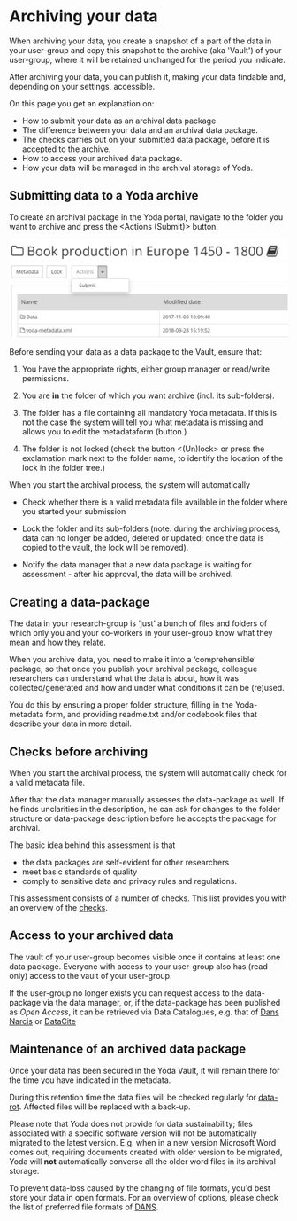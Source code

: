 # Archiving your data
When archiving your data, you create a snapshot of a part of the data in your user-group and copy this snapshot to the archive (aka 'Vault') of your user-group, where it will be retained unchanged for the period you indicate. 

After archiving your data, you can publish it, making your data findable and, depending on your settings, accessible.

On this page you get an explanation on:

- How to submit your data as an archival data package
- The difference between your data and an archival data package.
- The checks carries out on your submitted data package, before it is accepted to the archive.
- How to access your archived data package.
- How your data will be managed in the archival storage of Yoda.

## Submitting data to a Yoda archive
To create an archival package in the Yoda portal, navigate to the folder you want to archive and press the <Actions (Submit)> button. 

![Submit](Submit-button.JPG)   

Before sending your data as a data package to the Vault, ensure that:

1. You have the appropriate rights, either group manager or read/write permissions.

2. You are **in** the folder of which you want archive (incl. its sub-folders).

3. The folder has a file containing all mandatory Yoda metadata. If this is not the case the system will tell you what metadata is missing and allows you to edit the metadataform (button <Metadata>)
4. The folder is not locked (check the button <(Un)lock> or press the exclamation mark next to the folder name, to identify the location of the lock in the folder tree.)

 When you start the archival process, the system will automatically

- Check whether there is a valid metadata file available in the folder where you started your submission

- Lock the folder and its sub-folders (note: during the archiving process, data can no longer be added, deleted or updated; once the data is copied to the vault, the lock will be removed).
- Notify the data manager that a new data package is waiting for assessment - after his approval, the data will be archived.

## Creating a data-package
The data in your research-group is ‘just’ a bunch of files and folders of which only you and your co-workers in your user-group know what they mean and how they relate.

When you archive data, you need to make it into a ‘comprehensible’ package, so that once you publish your archival package, colleague researchers can understand what the data is about, how it was collected/generated and how and under what conditions it can be (re)used. 

You do this by ensuring a proper folder structure, filling in the Yoda-metadata form, and providing readme.txt and/or codebook files that describe your data in more detail.

## Checks before archiving
When you start the archival process, the system will automatically check for a valid metadata file.

After that the data manager manually assesses the data-package as well.  If he finds unclarities in the description, he can ask for changes to the folder structure or data-package description before he accepts the package for archival.

The basic idea behind this assessment is that

- the data packages are self-evident for other researchers
- meet basic standards of quality
- comply to sensitive data and privacy rules and regulations.

This assessment consists of a number of checks. This list provides you with an overview of the [checks](DM-checks.html).

## Access to your archived data
The vault of your user-group becomes visible once it contains at least one data package. Everyone with access to your user-group also has (read-only) access to the vault of your user-group.

If the user-group no longer exists you can request access to the data-package via the data manager, or, if the data-package has been published as _Open Access_, it can be retrieved via Data Catalogues, e.g. that of [Dans Narcis](https://www.narcis.nl/?Language=nl) or [DataCite](https://search.datacite.org/)

## Maintenance of an archived data package
Once your data has been secured in the Yoda Vault, it will remain there for the time you have indicated in the metadata. 

During this retention time the data files will be checked regularly for [data-rot](https://en.wikipedia.org/wiki/Data_degradation). Affected files will be replaced with a back-up.

Please note that Yoda does not provide for data sustainability; files associated with a specific software version will not be automatically migrated to the latest version. E.g. when in a new version Microsoft Word comes out, requiring documents created with older version to be migrated, Yoda will **not** automatically converse all the older word files in its archival storage.

To prevent data-loss caused by the changing of file formats, you'd best store your data in open formats. For an overview of options, please check the list of preferred file formats of [DANS](https://dans.knaw.nl/en/about/services/easy/information-about-depositing-data/before-depositing/file-formats).